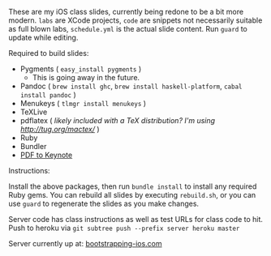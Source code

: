 These are my iOS class slides, currently being redone to be a bit more modern. `labs` are XCode projects, `code` are snippets not necessarily suitable as full blown labs, `schedule.yml` is the actual slide content. Run `guard` to update while editing.

Required to build slides:

* Pygments ( `easy_install pygments` )
    * This is going away in the future.
* Pandoc ( `brew install ghc`, `brew install haskell-platform`, `cabal install pandoc` )
* Menukeys ( `tlmgr install menukeys` )
* TeXLive
* pdflatex ( _likely included with a TeX distribution? I'm using http://tug.org/mactex/_ )
* Ruby
* Bundler
* [PDF to Keynote](http://www.cs.hmc.edu/~oneill/freesoftware/pdftokeynote.html)

Instructions:

Install the above packages, then run `bundle install` to install any required Ruby gems.  You can rebuild all slides by executing `rebuild.sh`, or you can use `guard` to regenerate the slides as you make changes.

Server code has class instructions as well as test URLs for class code to hit. Push to heroku via `git subtree push --prefix server heroku master`

Server currently up at: [bootstrapping-ios.com](http://bootstrapping-ios.com/)
